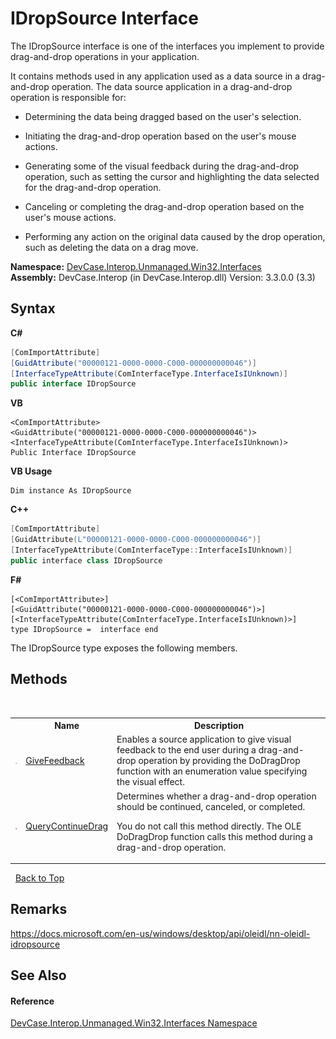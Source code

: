 # IDropSource Interface
 

The IDropSource interface is one of the interfaces you implement to provide drag-and-drop operations in your application. 

 It contains methods used in any application used as a data source in a drag-and-drop operation. The data source application in a drag-and-drop operation is responsible for: 

 - Determining the data being dragged based on the user's selection. 

 - Initiating the drag-and-drop operation based on the user's mouse actions. 

 - Generating some of the visual feedback during the drag-and-drop operation, such as setting the cursor and highlighting the data selected for the drag-and-drop operation. 

 - Canceling or completing the drag-and-drop operation based on the user's mouse actions. 

 - Performing any action on the original data caused by the drop operation, such as deleting the data on a drag move.

**Namespace:**&nbsp;<a href="N_DevCase_Interop_Unmanaged_Win32_Interfaces">DevCase.Interop.Unmanaged.Win32.Interfaces</a><br />**Assembly:**&nbsp;DevCase.Interop (in DevCase.Interop.dll) Version: 3.3.0.0 (3.3)

## Syntax

**C#**<br />
``` C#
[ComImportAttribute]
[GuidAttribute("00000121-0000-0000-C000-000000000046")]
[InterfaceTypeAttribute(ComInterfaceType.InterfaceIsIUnknown)]
public interface IDropSource
```

**VB**<br />
``` VB
<ComImportAttribute>
<GuidAttribute("00000121-0000-0000-C000-000000000046")>
<InterfaceTypeAttribute(ComInterfaceType.InterfaceIsIUnknown)>
Public Interface IDropSource
```

**VB Usage**<br />
``` VB Usage
Dim instance As IDropSource
```

**C++**<br />
``` C++
[ComImportAttribute]
[GuidAttribute(L"00000121-0000-0000-C000-000000000046")]
[InterfaceTypeAttribute(ComInterfaceType::InterfaceIsIUnknown)]
public interface class IDropSource
```

**F#**<br />
``` F#
[<ComImportAttribute>]
[<GuidAttribute("00000121-0000-0000-C000-000000000046")>]
[<InterfaceTypeAttribute(ComInterfaceType.InterfaceIsIUnknown)>]
type IDropSource =  interface end
```

The IDropSource type exposes the following members.


## Methods
&nbsp;<table><tr><th></th><th>Name</th><th>Description</th></tr><tr><td>![Public method](media/pubmethod.gif "Public method")</td><td><a href="M_DevCase_Interop_Unmanaged_Win32_Interfaces_IDropSource_GiveFeedback">GiveFeedback</a></td><td>
Enables a source application to give visual feedback to the end user during a drag-and-drop operation by providing the DoDragDrop function with an enumeration value specifying the visual effect.</td></tr><tr><td>![Public method](media/pubmethod.gif "Public method")</td><td><a href="M_DevCase_Interop_Unmanaged_Win32_Interfaces_IDropSource_QueryContinueDrag">QueryContinueDrag</a></td><td>
Determines whether a drag-and-drop operation should be continued, canceled, or completed. 

 You do not call this method directly. The OLE DoDragDrop function calls this method during a drag-and-drop operation.</td></tr></table>&nbsp;
<a href="#idropsource-interface">Back to Top</a>

## Remarks
<a href="https://docs.microsoft.com/en-us/windows/desktop/api/oleidl/nn-oleidl-idropsource" target="_blank">https://docs.microsoft.com/en-us/windows/desktop/api/oleidl/nn-oleidl-idropsource</a>

## See Also


#### Reference
<a href="N_DevCase_Interop_Unmanaged_Win32_Interfaces">DevCase.Interop.Unmanaged.Win32.Interfaces Namespace</a><br />